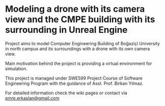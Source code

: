 # Modeling a drone with its camera view and the CMPE building with its surrounding in Unreal Engine 
Project aims to model Computer Engineering Building of Boğaziçi University in north campus and its surroundings with a drone with its own camera view.

Main motivation behind the project is providing a virtual environment for simulation.

This project is managed under SWE599 Project Course of Software Engineering Program with the guidance of Asst. Prof. Birkan Yılmaz.

For detailed information check the wiki pages or contact via emre.erkaslan@gmail.com
